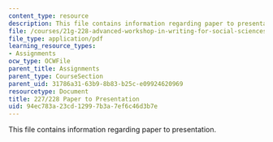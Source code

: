 ```yaml
---
content_type: resource
description: This file contains information regarding paper to presentation.
file: /courses/21g-228-advanced-workshop-in-writing-for-social-sciences-and-architecture-els-spring-2007/94ec783a23cd12997b3a7ef6c46d3b7e_MIT21G.228S07_paper_presen.pdf
file_type: application/pdf
learning_resource_types:
- Assignments
ocw_type: OCWFile
parent_title: Assignments
parent_type: CourseSection
parent_uid: 31786a31-63b9-8b83-b25c-e09924620969
resourcetype: Document
title: 227/228 Paper to Presentation
uid: 94ec783a-23cd-1299-7b3a-7ef6c46d3b7e
---
```

This file contains information regarding paper to presentation.

